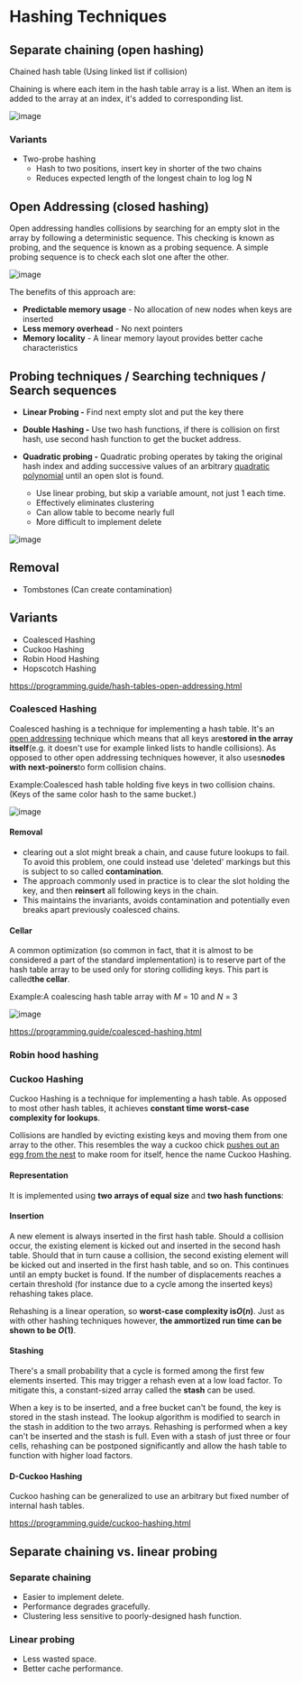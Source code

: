 # Hashing Techniques

## Separate chaining (open hashing)

Chained hash table (Using linked list if collision)

Chaining is where each item in the hash table array is a list. When an item is added to the array at an index, it's added to corresponding list.

![image](../../media/Hashing-Techniques-image1.jpg)

### Variants

- Two-probe hashing
  - Hash to two positions, insert key in shorter of the two chains
  - Reduces expected length of the longest chain to log log N

## Open Addressing (closed hashing)

Open addressing handles collisions by searching for an empty slot in the array by following a deterministic sequence. This checking is known as probing, and the sequence is known as a probing sequence. A simple probing sequence is to check each slot one after the other.

![image](../../media/Hashing-Techniques-image2.jpg)

The benefits of this approach are:

- **Predictable memory usage** - No allocation of new nodes when keys are inserted
- **Less memory overhead** - No next pointers
- **Memory locality** - A linear memory layout provides better cache characteristics

## Probing techniques / Searching techniques / Search sequences

- **Linear Probing -** Find next empty slot and put the key there

- **Double Hashing -** Use two hash functions, if there is collision on first hash, use second hash function to get the bucket address.

- **Quadratic probing -** Quadratic probing operates by taking the original hash index and adding successive values of an arbitrary [quadratic polynomial](https://en.wikipedia.org/wiki/Quadratic_polynomial) until an open slot is found.
  - Use linear probing, but skip a variable amount, not just 1 each time.
  - Effectively eliminates clustering
  - Can allow table to become nearly full
  - More difficult to implement delete

![image](../../media/Hashing-Techniques-image3.jpg)

## Removal

- Tombstones (Can create contamination)

## Variants

- Coalesced Hashing
- Cuckoo Hashing
- Robin Hood Hashing
- Hopscotch Hashing

<https://programming.guide/hash-tables-open-addressing.html>

### Coalesced Hashing

Coalesced hashing is a technique for implementing a hash table. It's an [open addressing](https://programming.guide/hash-tables-open-addressing.html) technique which means that all keys are**stored in the array itself**(e.g. it doesn't use for example linked lists to handle collisions). As opposed to other open addressing techniques however, it also uses**nodes with next-poiners**to form collision chains.

Example:Coalesced hash table holding five keys in two collision chains. (Keys of the same color hash to the same bucket.)

![image](../../media/Hashing-Techniques-image4.jpg)

#### Removal

- clearing out a slot might break a chain, and cause future lookups to fail. To avoid this problem, one could instead use 'deleted' markings but this is subject to so called **contamination**.
- The approach commonly used in practice is to clear the slot holding the key, and then **reinsert** all following keys in the chain.
- This maintains the invariants, avoids contamination and potentially even breaks apart previously coalesced chains.

#### Cellar

A common optimization (so common in fact, that it is almost to be considered a part of the standard implementation) is to reserve part of the hash table array to be used only for storing colliding keys. This part is called**the cellar**.

Example:A coalescing hash table array with *M* = 10 and *N* = 3

![image](../../media/Hashing-Techniques-image5.jpg)

<https://programming.guide/coalesced-hashing.html>

### Robin hood hashing

### Cuckoo Hashing

Cuckoo Hashing is a technique for implementing a hash table. As opposed to most other hash tables, it achieves **constant time worst-case complexity for lookups**.

Collisions are handled by evicting existing keys and moving them from one array to the other. This resembles the way a cuckoo chick [pushes out an egg from the nest](https://www.youtube.com/watch?v=SO1WccH2_YM) to make room for itself, hence the name Cuckoo Hashing.

#### Representation

It is implemented using **two arrays of equal size** and **two hash functions**:

#### Insertion

A new element is always inserted in the first hash table. Should a collision occur, the existing element is kicked out and inserted in the second hash table. Should that in turn cause a collision, the second existing element will be kicked out and inserted in the first hash table, and so on. This continues until an empty bucket is found.
If the number of displacements reaches a certain threshold (for instance due to a cycle among the inserted keys) rehashing takes place.

Rehashing is a linear operation, so **worst-case complexity is*O*(*n*)**. Just as with other hashing techniques however, **the ammortized run time can be shown to be *O*(1)**.

#### Stashing

There's a small probability that a cycle is formed among the first few elements inserted. This may trigger a rehash even at a low load factor. To mitigate this, a constant-sized array called the **stash** can be used.

When a key is to be inserted, and a free bucket can't be found, the key is stored in the stash instead. The lookup algorithm is modified to search in the stash in addition to the two arrays. Rehashing is performed when a key can't be inserted and the stash is full.
Even with a stash of just three or four cells, rehashing can be postponed significantly and allow the hash table to function with higher load factors.

#### D-Cuckoo Hashing

Cuckoo hashing can be generalized to use an arbitrary but fixed number of internal hash tables.

<https://programming.guide/cuckoo-hashing.html>

## Separate chaining vs. linear probing

### Separate chaining

- Easier to implement delete.
- Performance degrades gracefully.
- Clustering less sensitive to poorly-designed hash function.

### Linear probing

- Less wasted space.
- Better cache performance.
